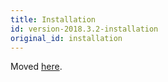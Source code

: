 ```yaml
---
title: Installation
id: version-2018.3.2-installation
original_id: installation
---
```


Moved [here](../deployment/indicium).
